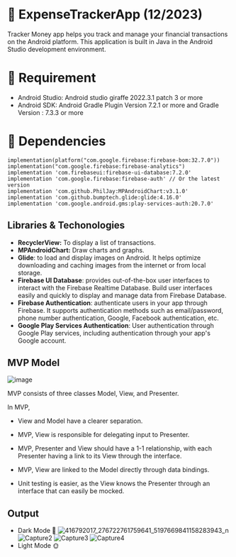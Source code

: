# 🚀 ExpenseTrackerApp (12/2023)
Tracker Money app helps you track and manage your financial transactions on the Android platform. 
This application is built in Java in the Android Studio development environment.

# 🚀 Requirement
- Android Studio: Android studio giraffe 2022.3.1 patch 3 or more
- Android SDK:  Android Gradle Plugin Version 7.2.1 or more and 
                Gradle Version : 7.3.3 or more

# 🚀 Dependencies
```
implementation(platform("com.google.firebase:firebase-bom:32.7.0"))
implementation("com.google.firebase:firebase-analytics")
implementation 'com.firebaseui:firebase-ui-database:7.2.0'
implementation 'com.google.firebase:firebase-auth' // Or the latest version
implementation 'com.github.PhilJay:MPAndroidChart:v3.1.0'
implementation 'com.github.bumptech.glide:glide:4.16.0'
implementation 'com.google.android.gms:play-services-auth:20.7.0'
```
## Libraries & Techonologies
- **RecyclerView:** To display a list of transactions.
- **MPAndroidChart:**  Draw charts and graphs.
- **Glide**: to load and display images on Android. It helps optimize downloading and caching images from the internet or from local storage.
- **Firebase UI Database**: provides out-of-the-box user interfaces to interact with the Firebase Realtime Database. Build user interfaces easily and quickly to display and manage data from Firebase Database.
- **Firebase Authentication**: authenticate users in your app through Firebase. It supports authentication methods such as email/password, phone number authentication, Google, Facebook authentication, etc.
- **Google Play Services Authentication**: User authentication through Google Play services, including authentication through your app's Google account.

## MVP Model
![image](https://github.com/KaiKenju/GithubBrowser/assets/94727276/0e03853e-e3ac-4c2d-96d3-4562630e347f)

MVP consists of three classes Model, View, and Presenter.

In MVP, 
- View and Model have a clearer separation.

- MVP, View is responsible for delegating input to Presenter.

- MVP, Presenter and View should have a 1-1 relationship, with each Presenter having a link to its View through the interface.

- MVP, View are linked to the Model directly through data bindings.

- Unit testing is easier, as the View knows the Presenter through an interface that can easily be mocked.
## Output
- Dark Mode 🌚
![416792017_276722761759641_5197669841158283943_n](https://github.com/KaiKenju/ExpenseTrackerApp/assets/94727276/18b71710-ecfb-484b-82cb-05f812bc10a4) ![Capture2](https://github.com/KaiKenju/ExpenseTrackerApp/assets/94727276/336d5bfe-b74c-47c2-ada8-137694de2205) ![Capture3](https://github.com/KaiKenju/ExpenseTrackerApp/assets/94727276/a596f2f7-36c0-40be-a4f7-06ebf5e88921) ![Capture4](https://github.com/KaiKenju/ExpenseTrackerApp/assets/94727276/e2d60a1f-90e0-4a88-be80-e950f112fa24)
- Light Mode 🌞